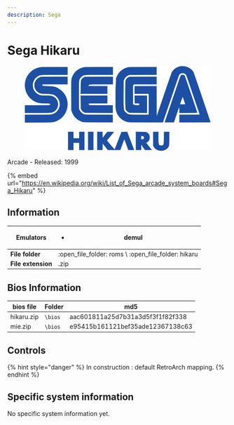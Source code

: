 ```yaml
---
description: Sega
---
```


# Sega Hikaru

<figure><img src="https://raw.githubusercontent.com/fabricecaruso/es-theme-carbon/52ff37c9e265587d006945a2ba695b5a962b3a3d/art/logos/hikaru.svg" alt=""><figcaption></figcaption></figure>

Arcade - Released: 1999

{% embed url="https://en.wikipedia.org/wiki/List_of_Sega_arcade_system_boards#Sega_Hikaru" %}

## Information

| **Emulators**      | <ul><li>demul</li></ul>                                 |
| ------------------ | ------------------------------------------------------- |
| **File folder**    | :open\_file\_folder: roms \ :open\_file\_folder: hikaru |
| **File extension** | .zip                                                    |

## Bios Information

| bios file  | Folder  | md5                              |
| ---------- | ------- | -------------------------------- |
| hikaru.zip | `\bios` | aac601811a25d7b31a3d5f3f1f82f338 |
| mie.zip    | `\bios` | e95415b161121bef35ade12367138c63 |

## Controls

{% hint style="danger" %}
In construction : default RetroArch mapping.
{% endhint %}

## Specific system information

No specific system information yet.
